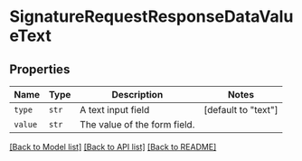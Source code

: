 # SignatureRequestResponseDataValueText



## Properties

| Name | Type | Description | Notes |
| ---- | ---- | ----------- | ----- |
| `type` | ```str``` |  A text input field  |  [default to "text"] |
| `value` | ```str``` |  The value of the form field.  |  |


[[Back to Model list]](../README.md#documentation-for-models) [[Back to API list]](../README.md#documentation-for-api-endpoints) [[Back to README]](../README.md)


